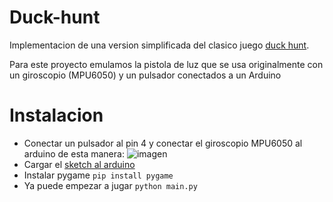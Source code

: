 # Duck-hunt
Implementacion de una version simplificada del clasico juego [duck hunt](https://es.wikipedia.org/wiki/Duck_Hunt).

Para este proyecto emulamos la pistola de luz que se usa originalmente con un giroscopio (MPU6050) y un pulsador conectados a un Arduino 


# Instalacion
- Conectar un pulsador al pin 4 y conectar el giroscopio MPU6050 al arduino de esta manera:
![imagen](https://github.com/JuanJoZP/duck-hunt/assets/63169687/306636bf-41b3-4bce-99c1-2d25f8f56f1b)
- Cargar el [sketch al arduino](https://github.com/JuanJoZP/duck-hunt/blob/main/sketch_nov16a.ino)
- Instalar pygame ```pip install pygame```
- Ya puede empezar a jugar ```python main.py```
